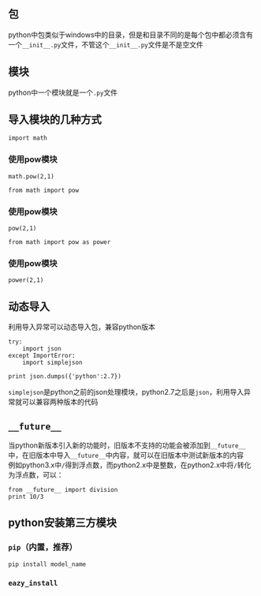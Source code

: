 ## 包
python中包类似于windows中的目录，但是和目录不同的是每个包中都必须含有一个`__init__.py`文件，不管这个`__init__.py`文件是不是空文件
## 模块
python中一个模块就是一个`.py`文件
## 导入模块的几种方式
```
import math
```
### 使用pow模块
```
math.pow(2,1)
```
```
from math import pow
```
### 使用pow模块
```
pow(2,1)
```
```
from math import pow as power
```
### 使用pow模块
```
power(2,1)
```
## 动态导入
利用导入异常可以动态导入包，兼容python版本
```
try:
    import json
except ImportError:
    import simplejson

print json.dumps({'python':2.7})
```
`simplejson`是python之前的json处理模块，python2.7之后是`json`，利用导入异常就可以兼容两种版本的代码

## `__future__`
当python新版本引入新的功能时，旧版本不支持的功能会被添加到`__future__`中，在旧版本中导入`__future__`中内容，就可以在旧版本中测试新版本的内容  
例如python3.x中`/`得到浮点数，而python2.x中是整数，在python2.x中将`/`转化为浮点数，可以：
```
from __future__ import division
print 10/3
```
## python安装第三方模块
### `pip`（内置，推荐）
```
pip install model_name
```
### `eazy_install`
